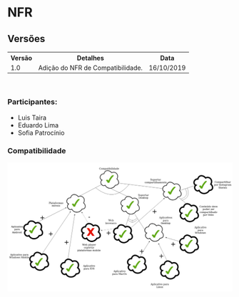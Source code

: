 # NFR
<div class="line"></div>

## Versões

<table class="versions">
	<tr>
		<th class="version_header">Versão</th>
		<th>Detalhes</th>
		<th>Data</th>
	</tr>
	<tr>
		<td>1.0</td>
		<td>Adição do NFR de Compatibilidade.</td>
		<td>16/10/2019</td>
	
</table> 
<br>

### Participantes:
- Luis Taira
- Eduardo Lima
- Sofia Patrocínio

### Compatibilidade

<img src="../../assets/images/NFR/NFR-Compatibilidade.png">